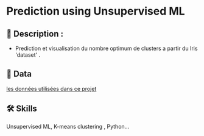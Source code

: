 
# Prediction using Unsupervised ML





## 🚀 Description :

  


- Prediction et visualisation du nombre optimum de clusters a partir du Iris 'dataset' .



  
## 🔗 Data
[les données utilisées dans ce projet](https://bit.ly/3kXTdox)


  
## 🛠 Skills
Unsupervised ML, K-means clustering , Python...

  

